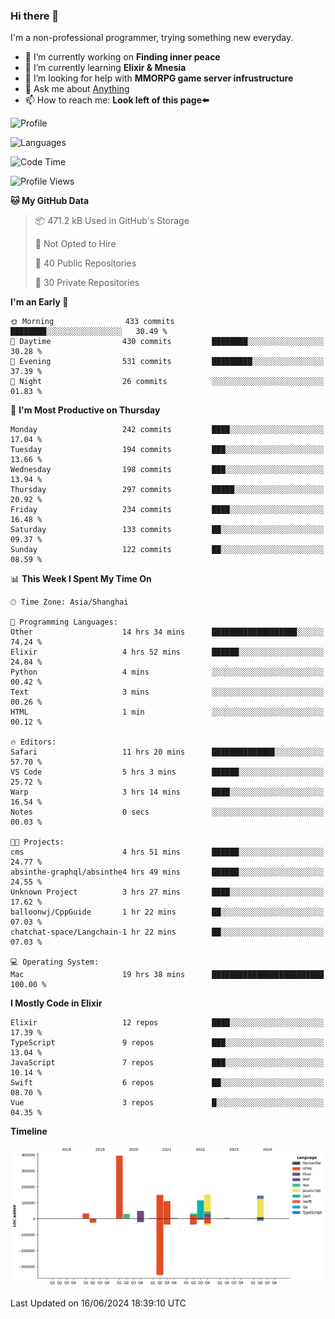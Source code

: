 ### Hi there 👋

I'm a non-professional programmer, trying something new everyday.

<!--
**dyzdyz010/dyzdyz010** is a ✨ _special_ ✨ repository because its `README.md` (this file) appears on your GitHub profile.
-->

- 🔭 I’m currently working on **Finding inner peace**
- 🌱 I’m currently learning **Elixir & Mnesia**
- 🤔 I’m looking for help with **MMORPG game server infrustructure**
- 💬 Ask me about [Anything](https://github.com/dyzdyz010/dyzdyz010/issues)
- 📫 How to reach me: **Look left of this page⬅️**

<!-- - 👯 I’m looking to collaborate on
- 😄 Pronouns: ...
- ⚡ Fun fact: ...
 -->
 
![Profile](https://github-readme-stats.vercel.app/api?username=dyzdyz010&count_private=true&show_icons=true&theme=dracula)

![Languages](https://github-readme-stats.vercel.app/api/top-langs/?username=dyzdyz010&layout=compact&theme=dracula)

<!--START_SECTION:waka-->
![Code Time](http://img.shields.io/badge/Code%20Time-1%2C608%20hrs%2053%20mins-blue)

![Profile Views](http://img.shields.io/badge/Profile%20Views-0-blue)

**🐱 My GitHub Data** 

> 📦 471.2 kB Used in GitHub's Storage 
 > 
> 🚫 Not Opted to Hire
 > 
> 📜 40 Public Repositories 
 > 
> 🔑 30 Private Repositories 
 > 
**I'm an Early 🐤** 

```text
🌞 Morning                433 commits         ████████░░░░░░░░░░░░░░░░░   30.49 % 
🌆 Daytime                430 commits         ████████░░░░░░░░░░░░░░░░░   30.28 % 
🌃 Evening                531 commits         █████████░░░░░░░░░░░░░░░░   37.39 % 
🌙 Night                  26 commits          ░░░░░░░░░░░░░░░░░░░░░░░░░   01.83 % 
```
📅 **I'm Most Productive on Thursday** 

```text
Monday                   242 commits         ████░░░░░░░░░░░░░░░░░░░░░   17.04 % 
Tuesday                  194 commits         ███░░░░░░░░░░░░░░░░░░░░░░   13.66 % 
Wednesday                198 commits         ███░░░░░░░░░░░░░░░░░░░░░░   13.94 % 
Thursday                 297 commits         █████░░░░░░░░░░░░░░░░░░░░   20.92 % 
Friday                   234 commits         ████░░░░░░░░░░░░░░░░░░░░░   16.48 % 
Saturday                 133 commits         ██░░░░░░░░░░░░░░░░░░░░░░░   09.37 % 
Sunday                   122 commits         ██░░░░░░░░░░░░░░░░░░░░░░░   08.59 % 
```


📊 **This Week I Spent My Time On** 

```text
🕑︎ Time Zone: Asia/Shanghai

💬 Programming Languages: 
Other                    14 hrs 34 mins      ███████████████████░░░░░░   74.24 % 
Elixir                   4 hrs 52 mins       ██████░░░░░░░░░░░░░░░░░░░   24.84 % 
Python                   4 mins              ░░░░░░░░░░░░░░░░░░░░░░░░░   00.42 % 
Text                     3 mins              ░░░░░░░░░░░░░░░░░░░░░░░░░   00.26 % 
HTML                     1 min               ░░░░░░░░░░░░░░░░░░░░░░░░░   00.12 % 

🔥 Editors: 
Safari                   11 hrs 20 mins      ██████████████░░░░░░░░░░░   57.70 % 
VS Code                  5 hrs 3 mins        ██████░░░░░░░░░░░░░░░░░░░   25.72 % 
Warp                     3 hrs 14 mins       ████░░░░░░░░░░░░░░░░░░░░░   16.54 % 
Notes                    0 secs              ░░░░░░░░░░░░░░░░░░░░░░░░░   00.03 % 

🐱‍💻 Projects: 
cms                      4 hrs 51 mins       ██████░░░░░░░░░░░░░░░░░░░   24.77 % 
absinthe-graphql/absinthe4 hrs 49 mins       ██████░░░░░░░░░░░░░░░░░░░   24.55 % 
Unknown Project          3 hrs 27 mins       ████░░░░░░░░░░░░░░░░░░░░░   17.62 % 
balloonwj/CppGuide       1 hr 22 mins        ██░░░░░░░░░░░░░░░░░░░░░░░   07.03 % 
chatchat-space/Langchain-1 hr 22 mins        ██░░░░░░░░░░░░░░░░░░░░░░░   07.03 % 

💻 Operating System: 
Mac                      19 hrs 38 mins      █████████████████████████   100.00 % 
```

**I Mostly Code in Elixir** 

```text
Elixir                   12 repos            ████░░░░░░░░░░░░░░░░░░░░░   17.39 % 
TypeScript               9 repos             ███░░░░░░░░░░░░░░░░░░░░░░   13.04 % 
JavaScript               7 repos             ███░░░░░░░░░░░░░░░░░░░░░░   10.14 % 
Swift                    6 repos             ██░░░░░░░░░░░░░░░░░░░░░░░   08.70 % 
Vue                      3 repos             █░░░░░░░░░░░░░░░░░░░░░░░░   04.35 % 
```



**Timeline**

![Lines of Code chart](https://raw.githubusercontent.com/dyzdyz010/dyzdyz010/master/assets/bar_graph.png)


 Last Updated on 16/06/2024 18:39:10 UTC
<!--END_SECTION:waka-->
